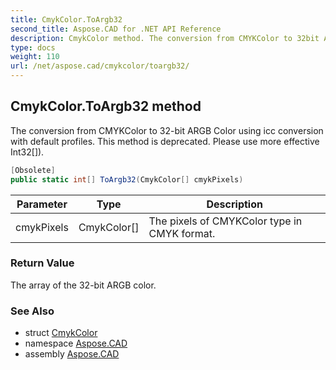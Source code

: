 ```yaml
---
title: CmykColor.ToArgb32
second_title: Aspose.CAD for .NET API Reference
description: CmykColor method. The conversion from CMYKColor to 32bit ARGB Color using icc conversion with default profiles. This method is deprecated. Please use more effective Int32
type: docs
weight: 110
url: /net/aspose.cad/cmykcolor/toargb32/
---
```

## CmykColor.ToArgb32 method

The conversion from CMYKColor to 32-bit ARGB Color using icc conversion with default profiles. This method is deprecated. Please use more effective Int32[]).

```csharp
[Obsolete]
public static int[] ToArgb32(CmykColor[] cmykPixels)
```

| Parameter | Type | Description |
| --- | --- | --- |
| cmykPixels | CmykColor[] | The pixels of CMYKColor type in CMYK format. |

### Return Value

The array of the 32-bit ARGB color.

### See Also

* struct [CmykColor](../)
* namespace [Aspose.CAD](../../../aspose.cad/)
* assembly [Aspose.CAD](../../../)


